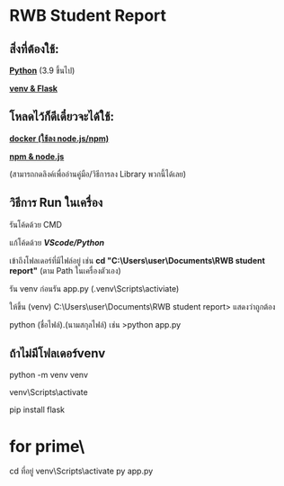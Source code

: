 # RWB Student Report

## สิ่งที่ต้องใช้:
[**Python**](https://www.python.org/downloads/) (3.9 ขึ้นไป)

[**venv & Flask**](https://flask.palletsprojects.com/en/stable/installation/#python-version)

## โหลดไว้ก็ดีเดี๋ยวจะได้ใช้:
[**docker (ใช้ลง node.js/npm)**](https://www.docker.com/get-started/)

[**npm & node.js**](https://nodejs.org/en/download)

(สามารถกดลิงค์เพื่ออ่านคู่มือ/วิธีการลง Library พวกนี้ได้เลย)

## วิธีการ Run ในเครื่อง
รันโค้ดด้วย CMD 

แก้โค้ดด้วย ***VScode/Python***

เข้าถึงโฟลเดอร์ที่มีไฟล์อยู่ เช่น
**cd "C:\Users\user\Documents\RWB student report"** (ตาม Path ในเครื่องตัวเอง)

รัน venv ก่อนรัน app.py (.venv\Scripts\activiate)

ให้ขึ้น (venv) C:\Users\user\Documents\RWB student report> แสดงว่าถูกต้อง

python (ชื่อไฟล์).(นามสกุลไฟล์) เช่น >python app.py

## ถ้าไม่มีโฟลเดอร์venv

python -m venv venv

venv\Scripts\activate

pip install flask
# for prime\
cd ที่อยู่
venv\Scripts\activate
py app.py
